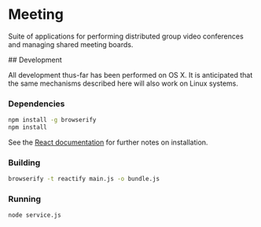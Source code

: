 # Meeting

Suite of applications for performing distributed group video conferences and managing shared meeting boards.

## Development

All development thus-far has been performed on OS X. It is anticipated that the same mechanisms described here will also work on Linux systems.

### Dependencies

```bash
npm install -g browserify
npm install
```

See the [React documentation](http://facebook.github.io/react/docs/getting-started.html#using-react-from-npm) for further notes on installation.

### Building

```bash
browserify -t reactify main.js -o bundle.js
```

### Running

```bash
node service.js
```